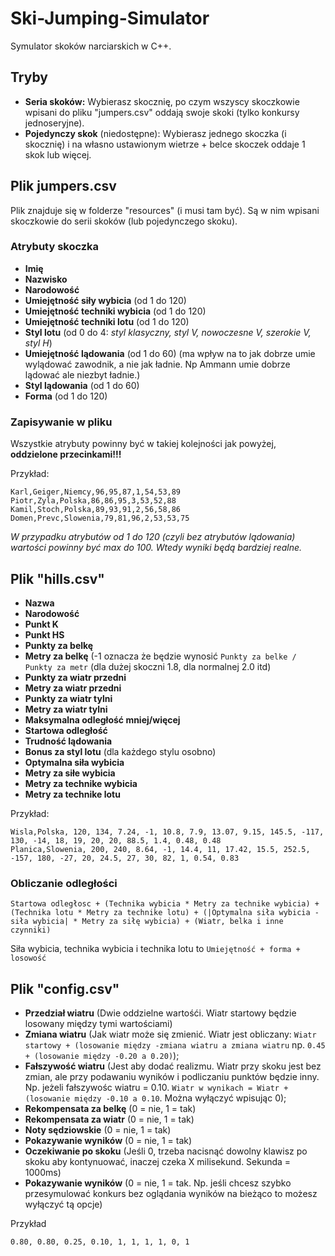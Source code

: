 # Ski-Jumping-Simulator

Symulator skoków narciarskich w C++.

## Tryby
- **Seria skoków:** Wybierasz skocznię, po czym wszyscy skoczkowie wpisani do pliku "jumpers.csv" oddają swoje skoki (tylko konkursy jednoseryjne).
- **Pojedynczy skok** (niedostępne): Wybierasz jednego skoczka (i skocznię) i na własno ustawionym wietrze + belce skoczek oddaje 1 skok lub więcej.

## Plik jumpers.csv
Plik znajduje się w folderze "resources" (i musi tam być). Są w nim wpisani skoczkowie do serii skoków (lub pojedynczego skoku).
### Atrybuty skoczka
- **Imię**
- **Nazwisko**
- **Narodowość**
- **Umiejętność siły wybicia** (od 1 do 120)
- **Umiejętność techniki wybicia** (od 1 do 120)
- **Umiejętność techniki lotu** (od 1 do 120)
- **Styl lotu** (od 0 do 4: *styl klasyczny, styl V, nowoczesne V, szerokie V, styl H*)
- **Umiejętność lądowania** (od 1 do 60) (ma wpływ na to jak dobrze umie wylądować zawodnik, a nie jak ładnie. Np Ammann umie dobrze lądować ale niezbyt ładnie.)
- **Styl lądowania** (od 1 do 60)
- **Forma** (od 1 do 120)
### Zapisywanie w pliku
Wszystkie atrybuty powinny być w takiej kolejności jak powyżej, **oddzielone przecinkami!!!**

Przykład:
```
Karl,Geiger,Niemcy,96,95,87,1,54,53,89
Piotr,Zyla,Polska,86,86,95,3,53,52,88
Kamil,Stoch,Polska,89,93,91,2,56,58,86
Domen,Prevc,Slowenia,79,81,96,2,53,53,75
```

*W przypadku atrybutów od 1 do 120 (czyli bez atrybutów lądowania) wartości powinny być max do 100. Wtedy wyniki będą bardziej realne.*

## Plik "hills.csv"
- **Nazwa**
- **Narodowość**
- **Punkt K**
- **Punkt HS**
- **Punkty za belkę**
- **Metry za belkę** (-1 oznacza że będzie wynosić `Punkty za belke / Punkty za metr` (dla dużej skoczni 1.8, dla normalnej 2.0 itd)
- **Punkty za wiatr przedni**
- **Metry za wiatr przedni**
- **Punkty za wiatr tylni**
- **Metry za wiatr tylni**
- **Maksymalna odległość mniej/więcej**
- **Startowa odległość**
- **Trudność lądowania**
- **Bonus za styl lotu** (dla każdego stylu osobno)
- **Optymalna siła wybicia**
- **Metry za siłe wybicia**
- **Metry za technike wybicia**
- **Metry za technike lotu**

Przykład:
```
Wisla,Polska, 120, 134, 7.24, -1, 10.8, 7.9, 13.07, 9.15, 145.5, -117, 130, -14, 18, 19, 20, 20, 88.5, 1.4, 0.48, 0.48
Planica,Slowenia, 200, 240, 8.64, -1, 14.4, 11, 17.42, 15.5, 252.5, -157, 180, -27, 20, 24.5, 27, 30, 82, 1, 0.54, 0.83
```

### Obliczanie odległości
```
Startowa odległosc + (Technika wybicia * Metry za technike wybicia) + (Technika lotu * Metry za technike lotu) + (|Optymalna siła wybicia - siła wybicia| * Metry za siłę wybicia) + (Wiatr, belka i inne czynniki)
```
Siła wybicia, technika wybicia i technika lotu to ```Umiejętność + forma + losowość```

## Plik "config.csv"
- **Przedział wiatru** (Dwie oddzielne wartośći. Wiatr startowy będzie losowany między tymi wartościami)
- **Zmiana wiatru** (Jak wiatr może się zmienić. Wiatr jest obliczany: `Wiatr startowy + (losowanie między -zmiana wiatru a zmiana wiatru` np. `0.45 + (losowanie między -0.20 a 0.20)`);
- **Fałszywość wiatru** (Jest aby dodać realizmu. Wiatr przy skoku jest bez zmian, ale przy podawaniu wyników i podliczaniu punktów będzie inny. Np. jeżeli fałszywośc wiatru = 0.10. `Wiatr w wynikach = Wiatr + (losowanie między -0.10 a 0.10`. Można wyłączyć wpisując 0);
- **Rekompensata za belkę** (0 = nie, 1 = tak)
- **Rekompensata za wiatr** (0 = nie, 1 = tak)
- **Noty sędziowskie** (0 = nie, 1 = tak)
- **Pokazywanie wyników** (0 = nie, 1 = tak)
- **Oczekiwanie po skoku** (Jeśli 0, trzeba nacisnąć dowolny klawisz po skoku aby kontynuować, inaczej czeka X milisekund. Sekunda = 1000ms)
- **Pokazywanie wyników** (0 = nie, 1 = tak. Np. jeśli chcesz szybko przesymulować konkurs bez oglądania wyników na bieżąco to możesz wyłączyć tą opcje)

Przykład
```
0.80, 0.80, 0.25, 0.10, 1, 1, 1, 1, 0, 1
```